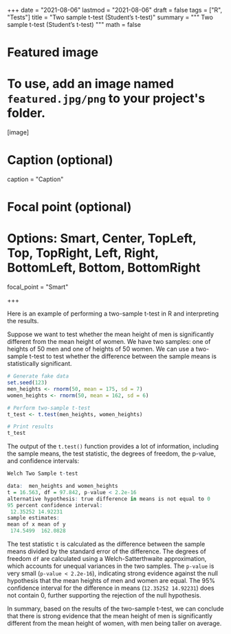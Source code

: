 +++
date = "2021-08-06"
lastmod = "2021-08-06"
draft = false
tags = ["R", "Tests"]
title = "Two sample t-test (Student’s t-test)"
summary = """
Two sample t-test (Student’s t-test) 
"""
math = false

# Featured image
# To use, add an image named `featured.jpg/png` to your project's folder. 
[image]
  # Caption (optional)
  caption = "Caption"
  
  # Focal point (optional)
  # Options: Smart, Center, TopLeft, Top, TopRight, Left, Right, BottomLeft, Bottom, BottomRight
  focal_point = "Smart"

+++

Here is an example of performing a two-sample t-test in R and interpreting the results.

Suppose we want to test whether the mean height of men is significantly different from the mean height of women. We have two samples: one of heights of 50 men and one of heights of 50 women. We can use a two-sample t-test to test whether the difference between the sample means is statistically significant.

```r
# Generate fake data
set.seed(123)
men_heights <- rnorm(50, mean = 175, sd = 7)
women_heights <- rnorm(50, mean = 162, sd = 6)

# Perform two-sample t-test
t_test <- t.test(men_heights, women_heights)

# Print results
t_test
```

The output of the `t.test()` function provides a lot of information, including the sample means, the test statistic, the degrees of freedom, the p-value, and confidence intervals:

```r
Welch Two Sample t-test

data:  men_heights and women_heights
t = 16.563, df = 97.842, p-value < 2.2e-16
alternative hypothesis: true difference in means is not equal to 0
95 percent confidence interval:
 12.35252 14.92231
sample estimates:
mean of x mean of y 
 174.5499  162.0828 
```


The test statistic `t` is calculated as the difference between the sample means divided by the standard error of the difference. The degrees of freedom `df` are calculated using a Welch-Satterthwaite approximation, which accounts for unequal variances in the two samples. The `p-value` is very small (`p-value < 2.2e-16`), indicating strong evidence against the null hypothesis that the mean heights of men and women are equal. The 95% confidence interval for the difference in means (`12.35252 14.92231`) does not contain 0, further supporting the rejection of the null hypothesis.

In summary, based on the results of the two-sample t-test, we can conclude that there is strong evidence that the mean height of men is significantly different from the mean height of women, with men being taller on average.

